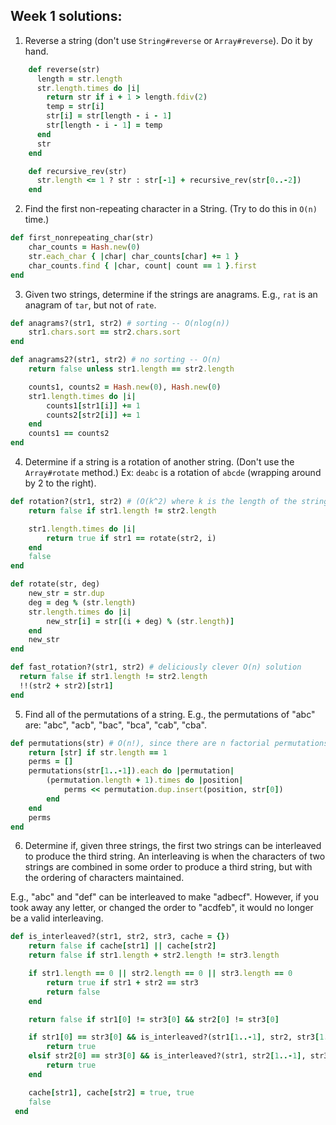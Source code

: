 ## Week 1 solutions:
1. Reverse a string (don't use `String#reverse` or `Array#reverse`). Do it by hand.

  ```ruby
      def reverse(str)
        length = str.length
        str.length.times do |i|
          return str if i + 1 > length.fdiv(2)
          temp = str[i]
          str[i] = str[length - i - 1]
          str[length - i - 1] = temp
        end
        str
      end

      def recursive_rev(str)
        str.length <= 1 ? str : str[-1] + recursive_rev(str[0..-2])
      end
  ```
2. Find the first non-repeating character in a String. (Try to do this in `O(n)` time.)

  ```ruby
  def first_nonrepeating_char(str)
      char_counts = Hash.new(0)
      str.each_char { |char| char_counts[char] += 1 }
      char_counts.find { |char, count| count == 1 }.first
  end
  ```

3. Given two strings, determine if the strings are anagrams. E.g., `rat` is an anagram of `tar`, but not of `rate`.

  ```ruby
  def anagrams?(str1, str2) # sorting -- O(nlog(n))
      str1.chars.sort == str2.chars.sort
  end

  def anagrams2?(str1, str2) # no sorting -- O(n)
      return false unless str1.length == str2.length

      counts1, counts2 = Hash.new(0), Hash.new(0)
      str1.length.times do |i|
          counts1[str1[i]] += 1
          counts2[str2[i]] += 1
      end
      counts1 == counts2
  end
  ```

4. Determine if a string is a rotation of another string. (Don't use the `Array#rotate` method.) Ex: `deabc` is a rotation of `abcde` (wrapping around by 2 to the right).

  ```ruby
  def rotation?(str1, str2) # (O(k^2) where k is the length of the strings)
      return false if str1.length != str2.length

      str1.length.times do |i|
          return true if str1 == rotate(str2, i)
      end
      false
  end

  def rotate(str, deg)
      new_str = str.dup
      deg = deg % (str.length)
      str.length.times do |i|
          new_str[i] = str[(i + deg) % (str.length)]
      end
      new_str
  end

  def fast_rotation?(str1, str2) # deliciously clever O(n) solution
    return false if str1.length != str2.length
    !!(str2 + str2)[str1]
  end
  ```

5. Find all of the permutations of a string. E.g., the permutations of "abc" are: "abc", "acb", "bac", "bca", "cab", "cba".

  ```ruby
  def permutations(str) # O(n!), since there are n factorial permutations
      return [str] if str.length == 1
      perms = []
      permutations(str[1..-1]).each do |permutation|
          (permutation.length + 1).times do |position|
              perms << permutation.dup.insert(position, str[0])
          end
      end
      perms
  end
  ```

6. Determine if, given three strings, the first two strings can be interleaved to produce the third string. An interleaving is when the characters of two strings are combined in some order to produce a third string, but with the ordering of characters maintained.

  E.g., "abc" and "def" can be interleaved to make "adbecf". However, if you took away any letter, or changed the order to "acdfeb", it would no longer be a valid interleaving.

 ```ruby
 def is_interleaved?(str1, str2, str3, cache = {})
     return false if cache[str1] || cache[str2]
     return false if str1.length + str2.length != str3.length

     if str1.length == 0 || str2.length == 0 || str3.length == 0
         return true if str1 + str2 == str3
         return false
     end

     return false if str1[0] != str3[0] && str2[0] != str3[0]

     if str1[0] == str3[0] && is_interleaved?(str1[1..-1], str2, str3[1..-1], cache)
         return true
     elsif str2[0] == str3[0] && is_interleaved?(str1, str2[1..-1], str3[1..-1], cache)
         return true
     end

     cache[str1], cache[str2] = true, true
     false
  end
  ```
